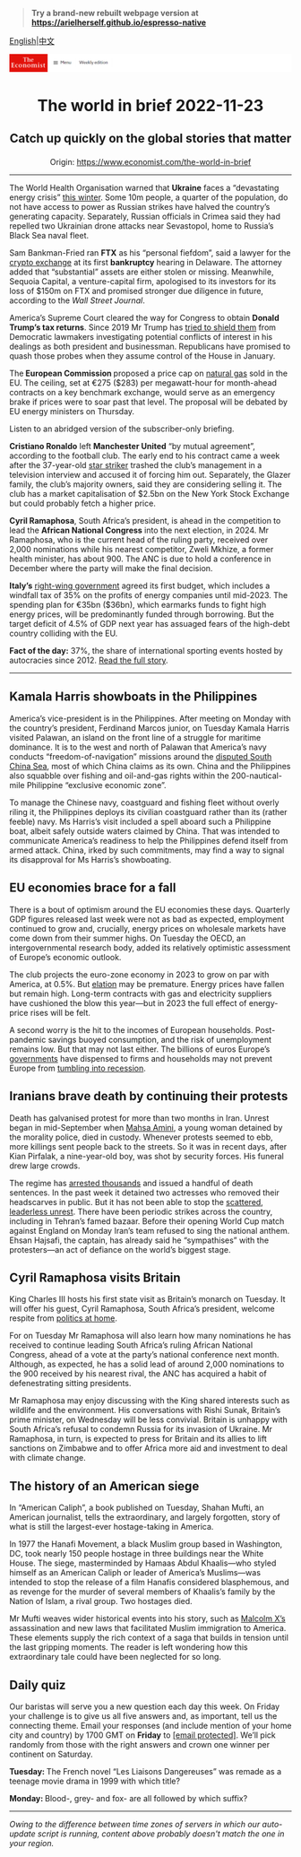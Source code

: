 > **Try a brand-new rebuilt webpage version at https://arielherself.github.io/espresso-native**

[English](https://github.com/arielherself/espresso/blob/main/README.md)|[中文](https://github-com.translate.goog/arielherself/espresso/blob/main/README.md?_x_tr_sl=en&_x_tr_tl=zh-CN&_x_tr_hl=zh-CN&_x_tr_pto=wapp)



![The Economist](menubar.png)

# <p align="center">The world in brief 2022-11-23</p>

## <p align="center">Catch up quickly on the global stories that matter</p>

<p align="center">Origin: <a href="https://www.economist.com/the-world-in-brief">https://www.economist.com/the-world-in-brief</a><hr>

The World Health Organisation warned that <strong>Ukraine</strong> faces a “devastating energy crisis” [this winter](https://www.economist.com/europe/2022/11/01/keeping-ukraine-from-freezing-this-winter). Some 10m people, a quarter of the population, do not have access to power as Russian strikes have halved the country’s generating capacity. Separately, Russian officials in Crimea said they had repelled two Ukrainian drone attacks near Sevastopol, home to Russia’s Black Sea naval fleet.

Sam Bankman-Fried ran <strong>FTX</strong> as his “personal fiefdom”, said a lawyer for the [crypto exchange](https://www.economist.com/briefing/2022/11/17/the-failure-of-ftx-and-sam-bankman-fried-will-leave-deep-scars) at its first <strong>bankruptcy</strong> hearing in Delaware. The attorney added that “substantial” assets are either stolen or missing. Meanwhile, Sequoia Capital, a venture-capital firm, apologised to its investors for its loss of $150m on FTX and promised stronger due diligence in future, according to the <em>Wall Street Journal</em>.

America’s Supreme Court cleared the way for Congress to obtain <strong>Donald Trump’s tax returns</strong>. Since 2019 Mr Trump has [tried to shield them](https://www.economist.com/democracy-in-america/2019/10/14/why-the-battle-over-donald-trumps-financial-records-will-drag-on) from Democratic lawmakers investigating potential conflicts of interest in his dealings as both president and businessman. Republicans have promised to quash those probes when they assume control of the House in January.

The<strong> European Commission </strong>proposed a price cap on [natural gas](https://www.economist.com/graphic-detail/2022/11/03/mild-autumn-weather-has-sent-european-gas-prices-plummeting) sold in the EU. The ceiling, set at €275 ($283) per megawatt-hour for month-ahead contracts on a key benchmark exchange, would serve as an emergency brake if prices were to soar past that level. The proposal will be debated by EU energy ministers on Thursday.

Listen to an abridged version of the subscriber-only briefing.

<strong>Cristiano Ronaldo</strong> left <strong>Manchester United</strong> “by mutual agreement”, according to the football club. The early end to his contract came a week after the 37-year-old [star striker](https://www.economist.com/culture/2022/11/17/lionel-messi-and-cristiano-ronaldo-have-forged-modern-football) trashed the club’s management in a television interview and accused it of forcing him out. Separately, the Glazer family, the club’s majority owners, said they are considering selling it. The club has a market capitalisation of $2.5bn on the New York Stock Exchange but could probably fetch a higher price.

<strong>Cyril Ramaphosa</strong>, South Africa’s president, is ahead in the competition to lead the <strong>African National Congress</strong> into the next election, in 2024. Mr Ramaphosa, who is the current head of the ruling party, received over 2,000 nominations while his nearest competitor, Zweli Mkhize, a former health minister, has about 900. The ANC is due to hold a conference in December where the party will make the final decision.

<strong>Italy’s</strong> [right-wing government](https://www.economist.com/europe/2022/10/22/giorgia-meloni-and-her-allies-take-power-in-italy) agreed its first budget, which includes a windfall tax of 35% on the profits of energy companies until mid-2023. The spending plan for €35bn ($36bn), which earmarks funds to fight high energy prices, will be predominantly funded through borrowing. But the target deficit of 4.5% of GDP next year has assuaged fears of the high-debt country colliding with the EU.

<strong>Fact of the day:</strong> 37%, the share of international sporting events hosted by autocracies since 2012. [Read the full story](https://www.economist.com/graphic-detail/2022/11/17/international-sporting-events-are-increasingly-held-in-autocracies).

----------

## Kamala Harris showboats in the Philippines

America’s vice-president is in the Philippines. After meeting on Monday with the country’s president, Ferdinand Marcos junior, on Tuesday Kamala Harris visited Palawan, an island on the front line of a struggle for maritime dominance. It is to the west and north of Palawan that America’s navy conducts “freedom-of-navigation” missions around the [disputed South China Sea](https://www.economist.com/asia/2022/01/15/china-does-not-have-it-all-its-way-in-the-south-china-sea), most of which China claims as its own. China and the Philippines also squabble over fishing and oil-and-gas rights within the 200-nautical-mile Philippine “exclusive economic zone”.

To manage the Chinese navy, coastguard and fishing fleet without overly riling it, the Philippines deploys its civilian coastguard rather than its (rather feeble) navy. Ms Harris’s visit included a spell aboard such a Philippine boat, albeit safely outside waters claimed by China. That was intended to communicate America’s readiness to help the Philippines defend itself from armed attack. China, irked by such commitments, may find a way to signal its disapproval for Ms Harris’s showboating.

## EU economies brace for a fall

There is a bout of optimism around the EU economies these days. Quarterly GDP figures released last week were not as bad as expected, employment continued to grow and, crucially, energy prices on wholesale markets have come down from their summer highs. On Tuesday the OECD, an intergovernmental research body, added its relatively optimistic assessment of Europe’s economic outlook.

The club projects the euro-zone economy in 2023 to grow on par with America, at 0.5%. But [elation](https://www.economist.com/leaders/2022/11/17/investors-are-becoming-too-optimistic-about-the-world-economy) may be premature. Energy prices have fallen but remain high. Long-term contracts with gas and electricity suppliers have cushioned the blow this year—but in 2023 the full effect of energy-price rises will be felt.

A second worry is the hit to the incomes of European households. Post-pandemic savings buoyed consumption, and the risk of unemployment remains low. But that may not last either. The billions of euros Europe’s [governments](https://www.economist.com/finance-and-economics/2022/09/01/europe-scrambles-to-protect-consumers-against-dizzying-energy-prices) have dispensed to firms and households may not prevent Europe from [tumbling into recession](https://www.economist.com/finance-and-economics/2022/08/31/europe-is-heading-for-recession-how-bad-will-it-be).

## Iranians brave death by continuing their protests

Death has galvanised protest for more than two months in Iran. Unrest began in mid-September when [Mahsa Amini](https://www.economist.com/1843/2022/09/28/im-the-same-as-mahsa-and-i-want-my-freedom-anger-at-irans-regime-spills-onto-the-streets), a young woman detained by the morality police, died in custody. Whenever protests seemed to ebb, more killings sent people back to the streets. So it was in recent days, after Kian Pirfalak, a nine-year-old boy, was shot by security forces. His funeral drew large crowds.

The regime has [arrested thousands](https://www.economist.com/by-invitation/2022/11/16/shirin-ebadi-on-the-legal-obstacles-irans-protesters-face) and issued a handful of death sentences. In the past week it detained two actresses who removed their headscarves in public. But it has not been able to stop the [scattered, leaderless unrest](https://www.economist.com/middle-east-and-africa/2022/11/17/irans-protesters-are-painting-for-freedom). There have been periodic strikes across the country, including in Tehran’s famed bazaar. Before their opening World Cup match against England on Monday Iran’s team refused to sing the national anthem. Ehsan Hajsafi, the captain, has already said he “sympathises” with the protesters—an act of defiance on the world’s biggest stage.

## Cyril Ramaphosa visits Britain

King Charles III hosts his first state visit as Britain’s monarch on Tuesday. It will offer his guest, Cyril Ramaphosa, South Africa’s president, welcome respite from [politics at home](https://www.economist.com/middle-east-and-africa/2022/06/23/allegations-of-impropriety-weaken-south-africas-president).

For on Tuesday Mr Ramaphosa will also learn how many nominations he has received to continue leading South Africa’s ruling African National Congress, ahead of a vote at the party’s national conference next month. Although, as expected, he has a solid lead of around 2,000 nominations to the 900 received by his nearest rival, the ANC has acquired a habit of defenestrating sitting presidents.

Mr Ramaphosa may enjoy discussing with the King shared interests such as wildlife and the environment. His conversations with Rishi Sunak, Britain’s prime minister, on Wednesday will be less convivial. Britain is unhappy with South Africa’s refusal to condemn Russia for its invasion of Ukraine. Mr Ramaphosa, in turn, is expected to press for Britain and its allies to lift sanctions on Zimbabwe and to offer Africa more aid and investment to deal with climate change.

## The history of an American siege

In “American Caliph”, a book published on Tuesday, Shahan Mufti, an American journalist, tells the extraordinary, and largely forgotten, story of what is still the largest-ever hostage-taking in America.

In 1977 the Hanafi Movement, a black Muslim group based in Washington, DC, took nearly 150 people hostage in three buildings near the White House. The siege, masterminded by Hamaas Abdul Khaalis—who styled himself as an American Caliph or leader of America’s Muslims—was intended to stop the release of a film Hanafis considered blasphemous, and as revenge for the murder of several members of Khaalis’s family by the Nation of Islam, a rival group. Two hostages died.

Mr Mufti weaves wider historical events into his story, such as [Malcolm X’s](https://www.economist.com/prospero/2016/02/03/when-muhammad-met-malcolm) assassination and new laws that facilitated Muslim immigration to America. These elements supply the rich context of a saga that builds in tension until the last gripping moments. The reader is left wondering how this extraordinary tale could have been neglected for so long.

## Daily quiz

Our baristas will serve you a new question each day this week. On Friday your challenge is to give us all five answers and, as important, tell us the connecting theme. Email your responses (and include mention of your home city and country) by 1700 GMT on <strong>Friday</strong> to [<span class="__cf_email__" data-cfemail="d081a5b9aa95a3a0a2b5a3a3bf90b5b3bfbebfbdb9a3a4feb3bfbd">[email&#160;protected]</span>](https://mail.google.com/mail/?view=cm&amp;fs=1&amp;tf=1&amp;to=QuizEspresso@economist.com). We’ll pick randomly from those with the right answers and crown one winner per continent on Saturday.  


<strong>Tuesday: </strong>The French novel “Les Liaisons Dangereuses” was remade as a teenage movie drama in 1999 with which title?

<strong>Monday: </strong>Blood-, grey- and fox- are all followed by which suffix?

----------

*Owing to the difference between time zones of servers in which our auto-update script is running, content above probably doesn't match the one in your region.*
